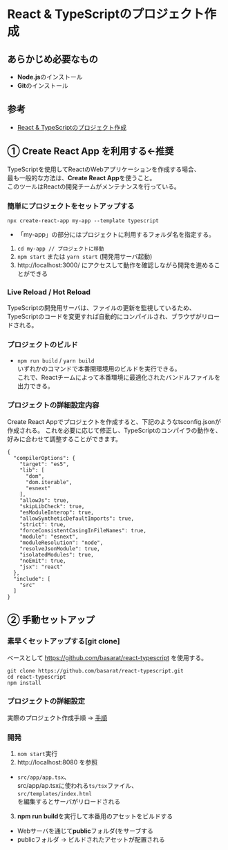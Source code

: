 # React & TypeScriptのプロジェクト作成

## あらかじめ必要なもの
- **Node.js**のインストール
- **Git**のインストール

## 参考
- [React & TypeScriptのプロジェクト作成](https://typescript-jp.gitbook.io/deep-dive/browser#purojekutono)

## ① Create React App を利用する←推奨
TypeScriptを使用してReactのWebアプリケーションを作成する場合、  
最も一般的な方法は、**Create React App**を使うこと。  
このツールはReactの開発チームがメンテナンスを行っている。

### 簡単にプロジェクトをセットアップする
```
npx create-react-app my-app --template typescript
```
- 「my-app」の部分にはプロジェクトに利用するフォルダ名を指定する。

1. `cd my-app // プロジェクトに移動` 
2. `npm start` または `yarn start` (開発用サーバ起動)
3. http://localhost:3000/ にアクセスして動作を確認しながら開発を進めることができる

### Live Reload / Hot Reload
TypeScriptの開発用サーバは、ファイルの更新を監視しているため、  
TypeScriptのコードを変更すれば自動的にコンパイルされ、ブラウザがリロードされる。

### プロジェクトのビルド
- `npm run build` / `yarn build`  
いずれかのコマンドで本番開環境用のビルドを実行できる。  
これで、Reactチームによって本番環境に最適化されたバンドルファイルを出力できる。

### プロジェクトの詳細設定内容
Create React Appでプロジェクトを作成すると、下記のようなtsconfig.jsonが作成される。 
 これを必要に応じて修正し、TypeScriptのコンパイラの動作を、好みに合わせて調整することができます。

```
{
  "compilerOptions": {
    "target": "es5",
    "lib": [
      "dom",
      "dom.iterable",
      "esnext"
    ],
    "allowJs": true,
    "skipLibCheck": true,
    "esModuleInterop": true,
    "allowSyntheticDefaultImports": true,
    "strict": true,
    "forceConsistentCasingInFileNames": true,
    "module": "esnext",
    "moduleResolution": "node",
    "resolveJsonModule": true,
    "isolatedModules": true,
    "noEmit": true,
    "jsx": "react"
  },
  "include": [
    "src"
  ]
}
```

## ② 手動セットアップ

### 素早くセットアップする[git clone]
ベースとして https://github.com/basarat/react-typescript を使用する。

```
git clone https://github.com/basarat/react-typescript.git
cd react-typescript
npm install
```

### プロジェクトの詳細設定
実際のプロジェクト作成手順 -> [手順](https://typescript-jp.gitbook.io/deep-dive/browser#purojekutono)

### 開発
1. `nom start`実行
2. http://localhost:8080 を参照
- `src/app/app.tsx`、  
src/app/ap.tsxに使われる`ts/tsx`ファイル、  
`src/templates/index.html`  
を編集するとサーバがリロードされる
3. **npm run build**を実行して本番用のアセットをビルドする
- Webサーバを通じて**public**フォルダ(をサーブする
- publicフォルダ -> ビルドされたアセットが配置される
